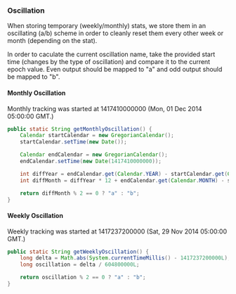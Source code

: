 ### Oscillation
When storing temporary (weekly/monthly) stats, we store them in an oscillating (a/b) scheme in order to cleanly reset them every other week or month (depending on the stat).

In order to caculate the current oscillation name, take the provided start time (changes by the type of oscillation) and compare it to the current epoch value. Even output should be mapped to "a" and odd output should be mapped to "b".

#### Monthly Oscillation
Monthly tracking was started at 1417410000000 (Mon, 01 Dec 2014 05:00:00 GMT.)

```java
public static String getMonthlyOscillation() {
    Calendar startCalendar = new GregorianCalendar();
    startCalendar.setTime(new Date());

    Calendar endCalendar = new GregorianCalendar();
    endCalendar.setTime(new Date(1417410000000));

    int diffYear = endCalendar.get(Calendar.YEAR) - startCalendar.get(Calendar.YEAR);
    int diffMonth = diffYear * 12 + endCalendar.get(Calendar.MONTH) - startCalendar.get(Calendar.MONTH);

    return diffMonth % 2 == 0 ? "a" : "b";
}
```

#### Weekly Oscillation
Weekly tracking was started at 1417237200000 (Sat, 29 Nov 2014 05:00:00 GMT.)

```java
public static String getWeeklyOscillation() {
    long delta = Math.abs(System.currentTimeMillis() - 1417237200000L);
    long oscillation = delta / 604800000L;

    return oscillation % 2 == 0 ? "a" : "b";
}
```